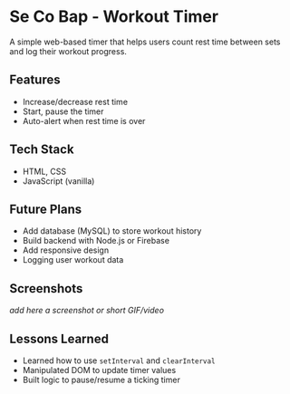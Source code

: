 # Se Co Bap - Workout Timer

 A simple web-based timer that helps users count rest time between sets and log their workout progress.

##  Features

- Increase/decrease rest time
- Start, pause the timer
- Auto-alert when rest time is over

##  Tech Stack

- HTML, CSS
- JavaScript (vanilla)

##  Future Plans

- Add database (MySQL) to store workout history
- Build backend with Node.js or Firebase
- Add responsive design
- Logging user workout data

  

##  Screenshots

*add here a screenshot or short GIF/video*

##  Lessons Learned

- Learned how to use `setInterval` and `clearInterval`
- Manipulated DOM to update timer values
- Built logic to pause/resume a ticking timer
